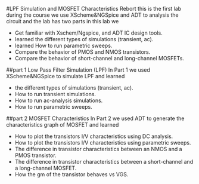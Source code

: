 #LPF Simulation and MOSFET Characteristics Rebort
this is the first lab during the course we use XScheme&NGSpice and ADT to analysis the circuit and the lab has two parts
in this lab we 
- Get familiar with Xschem/Ngspice, and ADT IC design tools.
- learned the different types of simulations (transient, ac).
- learned How to run parametric sweeps.
- Compare the behavior of PMOS and NMOS transistors.
- Compare the behavior of short-channel and long-channel MOSFETs.


##part 1 Low Pass Filter Simulation (LPF) 
In Part 1 we used XScheme&NGSpice to simulate LPF and learned
- the different types of simulations (transient, ac).
- How to run transient simulations.
- How to run ac-analysis simulations.
- How to run parametric sweeps.

##part 2 MOSFET Characteristics 
In Part 2 we used ADT to generate the characteristics graph of MOSFET and learned
- How to plot the transistors I/V characteristics using DC analysis.
- How to plot the transistors I/V characteristics using parametric sweeps.
- The difference in transistor characteristics between an NMOS and a PMOS transistor.
- The difference in transistor characteristics between a short-channel and a long-channel MOSFET.
- How the gm of the transistor behaves vs VGS.

